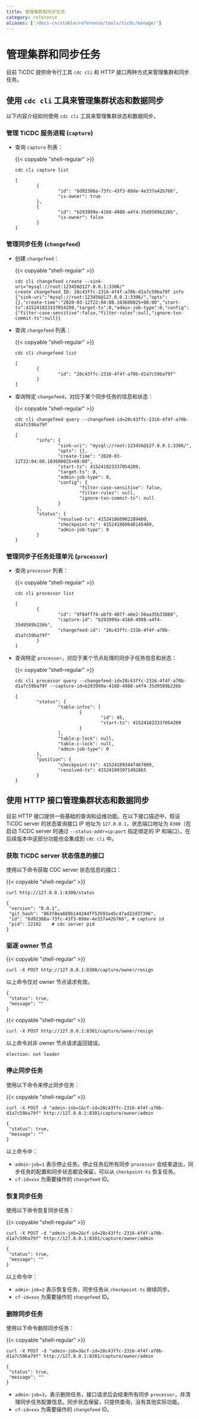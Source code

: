 ```yaml
---
title: 管理集群和同步任务
category: reference
aliases: ['/docs-cn/stable/reference/tools/ticdc/manage/']
---
```


# 管理集群和同步任务

目前 TiCDC 提供命令行工具 `cdc cli` 和 HTTP 接口两种方式来管理集群和同步任务。

## 使用 `cdc cli` 工具来管理集群状态和数据同步

以下内容介绍如何使用 `cdc cli` 工具来管理集群状态和数据同步。

### 管理 TiCDC 服务进程 (`capture`)

- 查询 `capture` 列表：

    {{< copyable "shell-regular" >}}

    ```shell
    cdc cli capture list
    ```

    ```
    [
            {
                    "id": "6d92386a-73fc-43f3-89de-4e337a42b766",
                    "is-owner": true
            },
            {
                    "id": "b293999a-4168-4988-a4f4-35d9589b226b",
                    "is-owner": false
            }
    ]
    ```

### 管理同步任务 (`changefeed`)

- 创建 `changefeed`：

    {{< copyable "shell-regular" >}}

    ```shell
    cdc cli changefeed create --sink-uri="mysql://root:123456@127.0.0.1:3306/"
    create changefeed ID: 28c43ffc-2316-4f4f-a70b-d1a7c59ba79f info {"sink-uri":"mysql://root:123456@127.0.0.1:3306/","opts":{},"create-time":"2020-03-12T22:04:08.103600025+08:00","start-ts":415241823337054209,"target-ts":0,"admin-job-type":0,"config":{"filter-case-sensitive":false,"filter-rules":null,"ignore-txn-commit-ts":null}}
    ```

- 查询 `changefeed` 列表：

    {{< copyable "shell-regular" >}}

    ```shell
    cdc cli changefeed list
    ```

    ```
    [
            {
                    "id": "28c43ffc-2316-4f4f-a70b-d1a7c59ba79f"
            }
    ]
    ```

- 查询特定 `changefeed`，对应于某个同步任务的信息和状态：

    {{< copyable "shell-regular" >}}

    ```shell
    cdc cli changefeed query --changefeed-id=28c43ffc-2316-4f4f-a70b-d1a7c59ba79f
    ```

    ```
    {
            "info": {
                    "sink-uri": "mysql://root:123456@127.0.0.1:3306/",
                    "opts": {},
                    "create-time": "2020-03-12T22:04:08.103600025+08:00",
                    "start-ts": 415241823337054209,
                    "target-ts": 0,
                    "admin-job-type": 0,
                    "config": {
                            "filter-case-sensitive": false,
                            "filter-rules": null,
                            "ignore-txn-commit-ts": null
                    }
            },
            "status": {
                    "resolved-ts": 415241860902289409,
                    "checkpoint-ts": 415241860640145409,
                    "admin-job-type": 0
            }
    }
    ```

### 管理同步子任务处理单元 (`processor`)

- 查询 `processor` 列表：

    {{< copyable "shell-regular" >}}

    ```shell
    cdc cli processor list
    ```

    ```
    [
            {
                    "id": "9f84ff74-abf9-407f-a6e2-56aa35b33888",
                    "capture-id": "b293999a-4168-4988-a4f4-35d9589b226b",
                    "changefeed-id": "28c43ffc-2316-4f4f-a70b-d1a7c59ba79f"
            }
    ]
    ```

- 查询特定 `processor`，对应于某个节点处理的同步子任务信息和状态：

    {{< copyable "shell-regular" >}}

    ```shell
    cdc cli processor query --changefeed-id=28c43ffc-2316-4f4f-a70b-d1a7c59ba79f --capture-id=b293999a-4168-4988-a4f4-35d9589b226b
    ```

    ```
    {
            "status": {
                    "table-infos": [
                            {
                                    "id": 45,
                                    "start-ts": 415241823337054209
                            }
                    ],
                    "table-p-lock": null,
                    "table-c-lock": null,
                    "admin-job-type": 0
            },
            "position": {
                    "checkpoint-ts": 415241893447467009,
                    "resolved-ts": 415241893971492865
            }
    }
    ```

## 使用 HTTP 接口管理集群状态和数据同步

目前 HTTP 接口提供一些基础的查询和运维功能。在以下接口描述中，假设 TiCDC server 的状态查询接口 IP 地址为 `127.0.0.1`，状态端口地址为 `8300`（在启动 TiCDC server 时通过 `--status-addr=ip:port` 指定绑定的 IP 和端口）。在后续版本中这部分功能也会集成到 `cdc cli` 中。

### 获取 TiCDC server 状态信息的接口

使用以下命令获取 CDC server 状态信息的接口：

{{< copyable "shell-regular" >}}

```shell
curl http://127.0.0.1:8300/status
```

```
{
 "version": "0.0.1",
 "git_hash": "863f8ea889b144244ff53593a45c47ad22d37396",
 "id": "6d92386a-73fc-43f3-89de-4e337a42b766", # capture id
 "pid": 12102    # cdc server pid
}
```

### 驱逐 owner 节点

{{< copyable "shell-regular" >}}

```shell
curl -X POST http://127.0.0.1:8300/capture/owner/resign
```

以上命令仅对 owner 节点请求有效。

```
{
 "status": true,
 "message": ""
}
```

{{< copyable "shell-regular" >}}

```shell
curl -X POST http://127.0.0.1:8301/capture/owner/resign
```

以上命令对非 owner 节点请求返回错误。

```
election: not leader
```

### 停止同步任务

使用以下命令来停止同步任务：

{{< copyable "shell-regular" >}}

```shell
curl -X POST -d "admin-job=1&cf-id=28c43ffc-2316-4f4f-a70b-d1a7c59ba79f" http://127.0.0.1:8301/capture/owner/admin
```

```
{
 "status": true,
 "message": ""
}
```

以上命令中：

- `admin-job=1` 表示停止任务。停止任务后所有同步 `processor` 会结束退出，同步任务的配置和同步状态都会保留，可以从 `checkpoint-ts` 恢复任务。
- `cf-id=xxx` 为需要操作的 `changefeed` ID。

### 恢复同步任务

使用以下命令恢复同步任务：

{{< copyable "shell-regular" >}}

```shell
curl -X POST -d "admin-job=2&cf-id=28c43ffc-2316-4f4f-a70b-d1a7c59ba79f" http://127.0.0.1:8301/capture/owner/admin
```

```
{
 "status": true,
 "message": ""
}
```

以上命令中：

- `admin-job=2` 表示恢复任务，同步任务从 `checkpoint-ts` 继续同步。
- `cf-id=xxx` 为需要操作的 `changefeed` ID。

### 删除同步任务

使用以下命令删除同步任务：

{{< copyable "shell-regular" >}}

```shell
curl -X POST -d "admin-job=3&cf-id=28c43ffc-2316-4f4f-a70b-d1a7c59ba79f" http://127.0.0.1:8301/capture/owner/admin
```

```
{
 "status": true,
 "message": ""
}
```

- `admin-job=3`，表示删除任务，接口请求后会结束所有同步 `processor`，并清理同步任务配置信息。同步状态保留，只提供查询，没有其他实际功能。
- `cf-id=xxx` 为需要操作的 `changefeed` ID。
